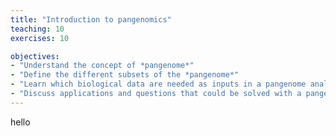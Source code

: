 ```yaml
---
title: "Introduction to pangenomics"
teaching: 10
exercises: 10

objectives:
- "Understand the concept of *pangenome*"
- "Define the different subsets of the *pangenome*"
- "Learn which biological data are needed as inputs in a pangenome analysis"
- "Discuss applications and questions that could be solved with a pangenome analysis"
---
```

hello


